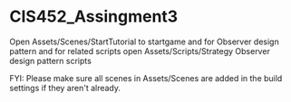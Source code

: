 # CIS452_Assingment3
Open Assets/Scenes/StartTutorial to startgame and for Observer design pattern and for related scripts open Assets/Scripts/Strategy Observer design pattern scripts

FYI: Please make sure all scenes in Assets/Scenes are added in the build settings if they aren't already. 
